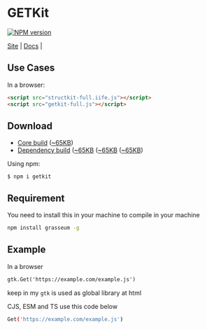 # GETKit
[![NPM version][npm-image]][npm-url] 

[Site](https://getkit.codehyouka.xyz/) |
[Docs](https://getkit.codehyouka.xyz/docs) |
## Use Cases

In a browser:
```html
<script src="structkit-full.iife.js"></script>
<script src="getkit-full.js"></script>
```
## Download

 * [Core build](https://raw.githubusercontent.com/compts/getkit/main/dist/web/getkit-full.js) ([~65KB](https://raw.githubusercontent.com/compts/getkit/main/dist/web/getkit-full.js))
 * [Dependency build](https://raw.githubusercontent.com/compts/structkit/main/dist/web/structkit-full.iife.js) ([~65KB](https://raw.githubusercontent.com/compts/structkit/main/dist/web/web/structkit-full.iife.js) ([~65KB](https://raw.githubusercontent.com/compts/structkit/main/dist/web/structkit-full.iife.js) ([~65KB](https://raw.githubusercontent.com/compts/structkit/main/dist/web/web/structkit-full.iife.js))

Using npm:
```shell
$ npm i getkit
```
## Requirement
You need to install this in your machine to compile in your machine
```bash
npm install grasseum -g
```


## Example

In a browser
```html
gtk.Get('https://example.com/example.js')
```
keep in my `gtk` is used as global library at html


CJS, ESM and TS use this code below
```bash
Get('https://example.com/example.js')

```
[npm-url]: https://www.npmjs.com/package/getkit
[npm-image]: https://img.shields.io/badge/getkit-1.0.0-brightgreen


